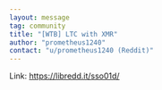 ```yaml
---
layout: message
tag: community
title: "[WTB] LTC with XMR"
author: "prometheus1240"	
contact: "u/prometheus1240 (Reddit)"
---
```


Link: https://libredd.it/sso01d/

